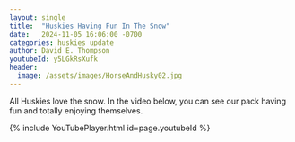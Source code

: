 ```yaml
---
layout: single
title:  "Huskies Having Fun In The Snow"
date:   2024-11-05 16:06:00 -0700
categories: huskies update
author: David E. Thompson
youtubeId: y5LGkRsXufk
header:
  image: /assets/images/HorseAndHusky02.jpg
---
```


All Huskies love the snow.  In the video below, you can see our pack having fun and totally enjoying themselves.

{% include YouTubePlayer.html id=page.youtubeId %}